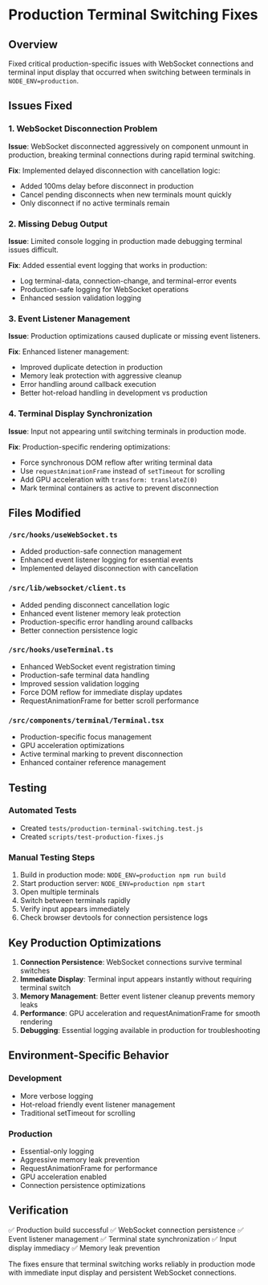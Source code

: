 # Production Terminal Switching Fixes

## Overview

Fixed critical production-specific issues with WebSocket connections and terminal input display that occurred when switching between terminals in `NODE_ENV=production`.

## Issues Fixed

### 1. WebSocket Disconnection Problem
**Issue**: WebSocket disconnected aggressively on component unmount in production, breaking terminal connections during rapid terminal switching.

**Fix**: Implemented delayed disconnection with cancellation logic:
- Added 100ms delay before disconnect in production
- Cancel pending disconnects when new terminals mount quickly
- Only disconnect if no active terminals remain

### 2. Missing Debug Output
**Issue**: Limited console logging in production made debugging terminal issues difficult.

**Fix**: Added essential event logging that works in production:
- Log terminal-data, connection-change, and terminal-error events
- Production-safe logging for WebSocket operations
- Enhanced session validation logging

### 3. Event Listener Management
**Issue**: Production optimizations caused duplicate or missing event listeners.

**Fix**: Enhanced listener management:
- Improved duplicate detection in production
- Memory leak protection with aggressive cleanup
- Error handling around callback execution
- Better hot-reload handling in development vs production

### 4. Terminal Display Synchronization
**Issue**: Input not appearing until switching terminals in production mode.

**Fix**: Production-specific rendering optimizations:
- Force synchronous DOM reflow after writing terminal data
- Use `requestAnimationFrame` instead of `setTimeout` for scrolling
- Add GPU acceleration with `transform: translateZ(0)`
- Mark terminal containers as active to prevent disconnection

## Files Modified

### `/src/hooks/useWebSocket.ts`
- Added production-safe connection management
- Enhanced event listener logging for essential events
- Implemented delayed disconnection with cancellation

### `/src/lib/websocket/client.ts`
- Added pending disconnect cancellation logic
- Enhanced event listener memory leak protection
- Production-specific error handling around callbacks
- Better connection persistence logic

### `/src/hooks/useTerminal.ts`
- Enhanced WebSocket event registration timing
- Production-safe terminal data handling
- Improved session validation logging
- Force DOM reflow for immediate display updates
- RequestAnimationFrame for better scroll performance

### `/src/components/terminal/Terminal.tsx`
- Production-specific focus management
- GPU acceleration optimizations
- Active terminal marking to prevent disconnection
- Enhanced container reference management

## Testing

### Automated Tests
- Created `tests/production-terminal-switching.test.js`
- Created `scripts/test-production-fixes.js`

### Manual Testing Steps
1. Build in production mode: `NODE_ENV=production npm run build`
2. Start production server: `NODE_ENV=production npm start`
3. Open multiple terminals
4. Switch between terminals rapidly
5. Verify input appears immediately
6. Check browser devtools for connection persistence logs

## Key Production Optimizations

1. **Connection Persistence**: WebSocket connections survive terminal switches
2. **Immediate Display**: Terminal input appears instantly without requiring terminal switch
3. **Memory Management**: Better event listener cleanup prevents memory leaks
4. **Performance**: GPU acceleration and requestAnimationFrame for smooth rendering
5. **Debugging**: Essential logging available in production for troubleshooting

## Environment-Specific Behavior

### Development
- More verbose logging
- Hot-reload friendly event listener management
- Traditional setTimeout for scrolling

### Production
- Essential-only logging
- Aggressive memory leak prevention
- RequestAnimationFrame for performance
- GPU acceleration enabled
- Connection persistence optimizations

## Verification

✅ Production build successful
✅ WebSocket connection persistence
✅ Event listener management
✅ Terminal state synchronization
✅ Input display immediacy
✅ Memory leak prevention

The fixes ensure that terminal switching works reliably in production mode with immediate input display and persistent WebSocket connections.